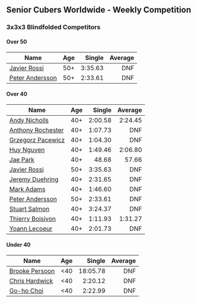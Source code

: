 ## Senior Cubers Worldwide - Weekly Competition
### 3x3x3 Blindfolded Competitors

#### Over 50

| Name | Age | Single | Average |
| -- | :--: | --: | --: |
| [Javier Rossi](../persons/javier_rossi.md) | 50+ | 3:35.63 | DNF |
| [Peter Andersson](../persons/peter_andersson.md) | 50+ | 2:33.61 | DNF |

#### Over 40

| Name | Age | Single | Average |
| -- | :--: | --: | --: |
| [Andy Nicholls](../persons/andy_nicholls.md) | 40+ | 2:00.58 | 2:24.45 |
| [Anthony Rochester](../persons/anthony_rochester.md) | 40+ | 1:07.73 | DNF |
| [Grzegorz Pacewicz](../persons/grzegorz_pacewicz.md) | 40+ | 1:04.30 | DNF |
| [Huy Nguyen](../persons/huy_nguyen.md) | 40+ | 1:49.46 | 2:06.80 |
| [Jae Park](../persons/jae_park.md) | 40+ | 48.68 | 57.66 |
| [Javier Rossi](../persons/javier_rossi.md) | 50+ | 3:35.63 | DNF |
| [Jeremy Duehring](../persons/jeremy_duehring.md) | 40+ | 2:31.65 | DNF |
| [Mark Adams](../persons/mark_adams.md) | 40+ | 1:46.60 | DNF |
| [Peter Andersson](../persons/peter_andersson.md) | 50+ | 2:33.61 | DNF |
| [Stuart Salmon](../persons/stuart_salmon.md) | 40+ | 3:24.37 | DNF |
| [Thierry Boisivon](../persons/thierry_boisivon.md) | 40+ | 1:11.93 | 1:31.27 |
| [Yoann Lecoeur](../persons/yoann_lecoeur.md) | 40+ | 2:01.73 | DNF |

#### Under 40

| Name | Age | Single | Average |
| -- | :--: | --: | --: |
| [Brooke Persoon](../persons/brooke_persoon.md) | <40 | 18:05.78 | DNF |
| [Chris Hardwick](../persons/chris_hardwick.md) | <40 | 2:20.12 | DNF |
| [Go-ho Choi](../persons/go-ho_choi.md) | <40 | 2:22.99 | DNF |


<!-- Global site tag (gtag.js) - Google Analytics -->
<script async src="https://www.googletagmanager.com/gtag/js?id=UA-86348435-3"></script>
<script>window.dataLayer = window.dataLayer || []; function gtag() {dataLayer.push(arguments);} gtag('js', new Date()); gtag('config', 'UA-86348435-3');</script>
